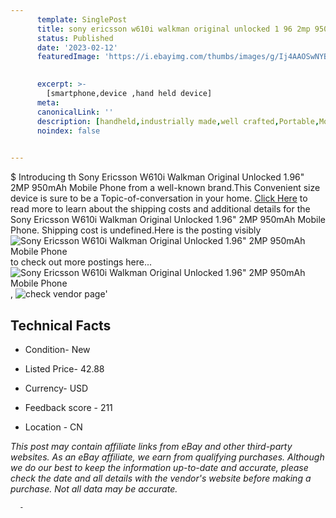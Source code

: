 ```yaml
---
      template: SinglePost
      title: sony ericsson w610i walkman original unlocked 1 96 2mp 950mah mobile phone
      status: Published
      date: '2023-02-12'
      featuredImage: 'https://i.ebayimg.com/thumbs/images/g/Ij4AAOSwNYBi-fFW/s-l225.jpg'
       

      excerpt: >-
        [smartphone,device ,hand held device]
      meta:
      canonicalLink: ''
      description: [handheld,industrially made,well crafted,Portable,Mobile,Compact,Convenient,Lightweight,Maneuverable,Man-portable,Miniature,Carriable,Hand-held,Light,Holdable,Transportable,Mobile device,Pocket-sized,On-the-go,Wireless,Cordless,Compact size,Convenient size, smartphone,device ,hand held device]
      noindex: false
      

---
```

$
      Introducing th Sony Ericsson W610i Walkman Original Unlocked 1.96" 2MP 950mAh Mobile Phone from a well-known brand.This Convenient size device  is sure to be a Topic-of-conversation in your home. [Click Here](https://www.ebay.com/itm/394202031965?hash=item5bc845a75d%3Ag%3AIj4AAOSwNYBi-fFW&mkevt=1&mkcid=1&mkrid=711-53200-19255-0&campid=%253CePNCampaignId%253E&customid=%253CreferenceId%253E&toolid=10049) to read more to learn about the shipping costs and additional details for the Sony Ericsson W610i Walkman Original Unlocked 1.96" 2MP 950mAh Mobile Phone. Shipping cost is undefined.Here is the posting visibly ![Sony Ericsson W610i Walkman Original Unlocked 1.96" 2MP 950mAh Mobile Phone](https://i.ebayimg.com/thumbs/images/g/Ij4AAOSwNYBi-fFW/s-l225.jpg) to check out more postings here... ![Sony Ericsson W610i Walkman Original Unlocked 1.96" 2MP 950mAh Mobile Phone](https://i.ebayimg.com/images/g/Ij4AAOSwNYBi-fFW/s-l1600.jpg), ![check vendor page](https://origin-galleryplus.ebayimg.com/ws/web/394202031965_2_0_1/225x225.jpg,https://origin-galleryplus.ebayimg.com/ws/web/394202031965_3_0_1/225x225.jpg,https://origin-galleryplus.ebayimg.com/ws/web/394202031965_4_0_1/225x225.jpg,https://origin-galleryplus.ebayimg.com/ws/web/394202031965_5_0_1/225x225.jpg,https://origin-galleryplus.ebayimg.com/ws/web/394202031965_6_0_1/225x225.jpg,https://origin-galleryplus.ebayimg.com/ws/web/394202031965_7_0_1/225x225.jpg,https://origin-galleryplus.ebayimg.com/ws/web/394202031965_8_0_1/225x225.jpg,https://origin-galleryplus.ebayimg.com/ws/web/394202031965_9_0_1/225x225.jpg,https://origin-galleryplus.ebayimg.com/ws/web/394202031965_10_0_1/225x225.jpg,https://origin-galleryplus.ebayimg.com/ws/web/394202031965_11_0_1/225x225.jpg,https://origin-galleryplus.ebayimg.com/ws/web/394202031965_12_0_1/225x225.jpg)'

      

 ## Technical Facts 



     
      

 - Condition- New 


      

 - Listed Price- 42.88 


      

 - Currency- USD 


      

 - Feedback score - 211 


      

 - Location - CN 


      
      

 *_This post may contain affiliate links from eBay and other third-party websites. As an eBay affiliate, we earn from qualifying purchases. Although we do our best to keep the information up-to-date and accurate, please check the date and all details with the vendor's website before making a purchase. Not all data may be accurate._*




      -
